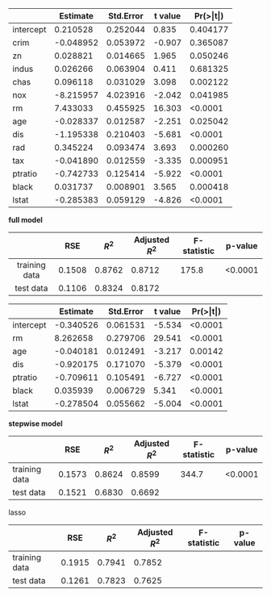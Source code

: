 |           | Estimate  | Std.Error | t value | Pr(>\|t\|) |
| --------- | --------- | --------- | ------- | ---------- |
| intercept | 0.210528  | 0.252044  | 0.835   | 0.404177   |
| crim      | -0.048952 | 0.053972  | -0.907  | 0.365087   |
| zn        | 0.028821  | 0.014665  | 1.965   | 0.050246   |
| indus     | 0.026266  | 0.063904  | 0.411   | 0.681325   |
| chas      | 0.096118  | 0.031029  | 3.098   | 0.002122   |
| nox       | -8.215957 | 4.023916  | -2.042  | 0.041985   |
| rm        | 7.433033  | 0.455925  | 16.303  | <0.0001    |
| age       | -0.028337 | 0.012587  | -2.251  | 0.025042   |
| dis       | -1.195338 | 0.210403  | -5.681  | <0.0001    |
| rad       | 0.345224  | 0.093474  | 3.693   | 0.000260   |
| tax       | -0.041890 | 0.012559  | -3.335  | 0.000951   |
| ptratio   | -0.742733 | 0.125414  | -5.922  | <0.0001    |
| black     | 0.031737  | 0.008901  | 3.565   | 0.000418   |
| lstat     | -0.285383 | 0.059129  | -4.826  | <0.0001    |

**full model**

|               | RSE    | $R^2$  | Adjusted $R^2$ | F-statistic | p-value |
| :-----------: | ------ | ------ | -------------- | ----------- | ------- |
| training data | 0.1508 | 0.8762 | 0.8712         | 175.8       | <0.0001 |
|   test data   | 0.1106 | 0.8324 | 0.8172         |             |         |











|           | Estimate  | Std.Error | t value | Pr(>\|t\|) |
| --------- | --------- | --------- | ------- | ---------- |
| intercept | -0.340526 | 0.061531  | -5.534  | <0.0001    |
| rm        | 8.262658  | 0.279706  | 29.541  | <0.0001    |
| age       | -0.040181 | 0.012491  | -3.217  | 0.00142    |
| dis       | -0.920175 | 0.171070  | -5.379  | <0.0001    |
| ptratio   | -0.709611 | 0.105491  | -6.727  | <0.0001    |
| black     | 0.035939  | 0.006729  | 5.341   | <0.0001    |
| lstat     | -0.278504 | 0.055662  | -5.004  | <0.0001    |

**stepwise model**

|               | RSE    | $R^2$  | Adjusted $R^2$ | F-statistic | p-value |
| ------------- | ------ | ------ | -------------- | ----------- | ------- |
| training data | 0.1573 | 0.8624 | 0.8599         | 344.7       | <0.0001 |
| test data     | 0.1521 | 0.6830 | 0.6692         |             |         |



lasso 

|               | RSE    | $R^2$  | Adjusted $R^2$ | F-statistic | p-value |
| ------------- | ------ | ------ | -------------- | ----------- | ------- |
| training data | 0.1915 | 0.7941 | 0.7852         |             |         |
| test data     | 0.1261 | 0.7823 | 0.7625         |             |         |



